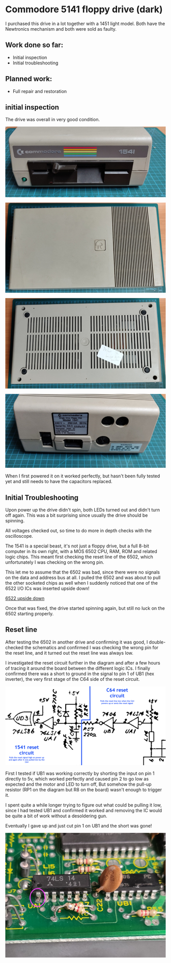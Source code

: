 # Commodore 5141 floppy drive (dark)
I purchased this drive in a lot together with a 1451 light model. Both have the Newtronics mechanism and both were sold as faulty.

## Work done so far: 
+ Initial inspection
+ Initial troubleshooting

## Planned work:
+ Full repair and restoration

## initial inspection

The drive was overall in very good condition.

![Front view](img_001.jpg)

![Top view](img_002.jpg)

![Bottom view](img_003.jpg)

![Back view](img_004.jpg)

When I first powered it on it worked perfectly, but hasn't been fully tested yet and still needs to have the capacitors replaced. 

## Initial Troubleshooting

Upon power up the drive didn't spin, both LEDs turned out and didn't turn off again. This was a bit surprising since usually the 
drive should be spinning.

All voltages checked out, so time to do more in depth checks with the oscilloscope.

The 1541 is a special beast, it's not just a floppy drive, but a full 8-bit computer in its own right, with a MOS 6502 CPU, RAM, 
ROM and related logic chips. This meant first checking the reset line of the 6502, which unfortunately I was checking on the wrong pin.

This let me to assume that the 6502 was bad, since there were no signals on the data and address bus at all. I pulled the 6502 and was 
about to pull the other socketed chips as well when I suddenly noticed that one of the 6522 I/O ICs was inserted upside down!

[6522 upside down](img_005.jpg)

Once that was fixed, the drive started spinning again, but still no luck on the 6502 starting properly.

## Reset line

After testing the 6502 in another drive and confirming it was good, I double-checked the schematics and confirmed I was checking the wrong
pin for the reset line, and it turned out the reset line was always low.

I investigated the reset circuit further in the diagram and after a few hours of tracing it around the board between the different logic 
ICs. I finally confirmed there was a short to ground in the signal to pin 1 of UB1 (hex inverter), the very first stage of the C64 side 
of the reset circuit.

![Rest schematic](schematic_001.png)

First I tested if UB1 was working correctly by shorting the input on pin 1 directly to 5v, which worked perfectly and caused pin 2 to 
go low as expected and the motor and LED to turn off, But somehow the pull-up resistor (RP1 on the diagram but R8 on the board) wasn't 
enough to trigger it.

I spent quite a while longer trying to figure out what could be pulling it low, since I had tested UB1 and confirmed it worked and removing
the IC would be quite a bit of work without a desoldering gun.

Eventually I gave up and just cut pin 1 on UB1 and the short was gone!

![Cut pin](img_006.jpg)
